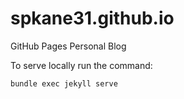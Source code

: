 # spkane31.github.io
GitHub Pages Personal Blog

To serve locally run the command:
```sh
bundle exec jekyll serve
```